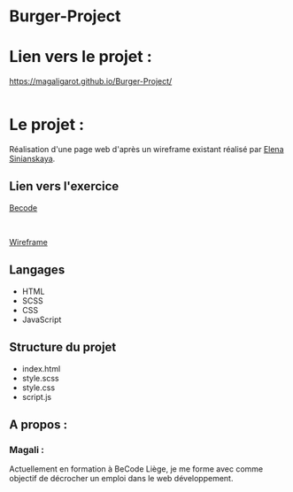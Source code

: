 # Burger-Project
# Lien vers le projet :
https://magaligarot.github.io/Burger-Project/

![]()

# Le projet :
Réalisation d'une page web d'après un wireframe existant réalisé par [Elena Sinianskaya](https://dribbble.com/Elena_Sinianskaya).

## Lien vers l'exercice
[Becode](https://github.com/becodeorg/LIE-Hamilton-4.25/blob/master/01-main-course/02-the-hills/03-dribbble-challenges.md)

</br>

[Wireframe](https://dribbble.com/shots/12510725-Burger/attachments/4118613?mode=media)

## Langages 
* HTML
* SCSS
* CSS
* JavaScript

## Structure du projet
* index.html
* style.scss
* style.css
* script.js

## A propos :

### Magali :
Actuellement en formation à BeCode Liège, je me forme avec comme objectif de décrocher un emploi dans le web développement. 
